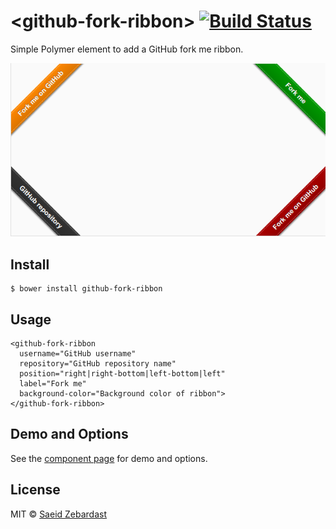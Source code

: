 # &lt;github-fork-ribbon&gt; [![Build Status](https://travis-ci.org/saeidzebardast/github-fork-ribbon.svg?branch=master)](https://travis-ci.org/saeidzebardast/github-fork-ribbon)

Simple Polymer element to add a GitHub fork me ribbon.

![github-fork-ribbon demo](/demo/demo.png?raw=true "github-fork-ribbon")


## Install
```
$ bower install github-fork-ribbon
```

## Usage

```
<github-fork-ribbon
  username="GitHub username"
  repository="GitHub repository name"
  position="right|right-bottom|left-bottom|left"
  label="Fork me"
  background-color="Background color of ribbon">
</github-fork-ribbon>
```

## Demo and Options
See the [component page](http://saeidzebardast.github.io/github-fork-ribbon/components/github-fork-ribbon/) for demo and options.

## License

MIT © [Saeid Zebardast](http://zebardast.com)
